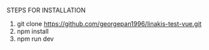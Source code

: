 STEPS FOR INSTALLATION

1. git clone https://github.com/georgepan1996/linakis-test-vue.git
2. npm install
3. npm run dev
